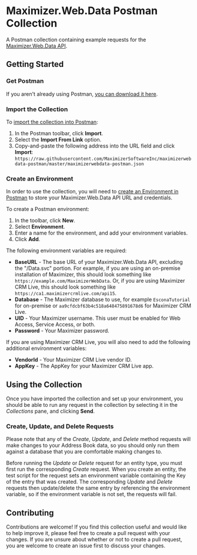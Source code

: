 # Maximizer.Web.Data Postman Collection

A Postman collection containing example requests for the [Maximizer.Web.Data API](https://developer.maximizer.com/doc/maximizerwebdata).

## Getting Started

### Get Postman

If you aren't already using Postman, [you can download it here](https://www.getpostman.com/postman). 

### Import the Collection

To [import the collection into Postman](https://www.getpostman.com/docs/postman/collections/data_formats):
1. In the Postman toolbar, click **Import**.
2. Select the **Import From Link** option.
3. Copy-and-paste the following address into the URL field and click **Import**:
`https://raw.githubusercontent.com/MaximizerSoftwareInc/maximizerwebdata-postman/master/maximizerwebdata-postman.json`

### Create an Environment

In order to use the collection, you will need to [create an Environment in Postman](https://www.getpostman.com/docs/postman/environments_and_globals/manage_environments) to store your Maximizer.Web.Data API URL and credentials.

To create a Postman environment:
1. In the toolbar, click **New**.
2. Select **Environment**.
3. Enter a name for the environment, and add your environment variables.
4. Click **Add**.

The following environment variables are required:
- **BaseURL** - The base URL of your Maximizer.Web.Data API, excluding the "/Data.svc" portion. For example, if you are using an on-premise installation of Maximizer, this should look something like `https://example.com/MaximizerWebData`. Or, if you are using Maximizer CRM Live, this should look something like `https://ca1.maximizercrmlive.com/api15`.
- **Database** - The Maximizer database to use, for example `EsconaTutorial` for on-premise or `aa9cfdcbf63b4c518a648475891678d6` for Maximizer CRM Live.
- **UID** - Your Maximizer username. This user must be enabled for Web Access, Service Access, or both.
- **Password** - Your Maximizer password.

If you are using Maximizer CRM Live, you will also need to add the following additional environment variables:
- **VendorId** - Your Maximizer CRM Live vendor ID.
- **AppKey** - The AppKey for your Maximizer CRM Live app.

## Using the Collection

Once you have imported the collection and set up your environment, you should be able to run any request in the collection by selecting it in the *Collections* pane, and clicking **Send**.

### Create, Update, and Delete Requests

Please note that any of the *Create*, *Update*, and *Delete* method requests will make changes to your Address Book data, so you should only run them against a database that you are comfortable making changes to.

Before running the *Update* or *Delete* request for an entity type, you must first run the corresponding *Create* request. When you create an entity, the test script for the request sets an environment variable containing the Key of the entry that was created. The corresponding *Update* and *Delete* requests then update/delete the same entry by referencing the environment variable, so if the environment variable is not set, the requests will fail.

## Contributing

Contributions are welcome! If you find this collection useful and would like to help improve it, please feel free to create a pull request with your changes. If you are unsure about whether or not to create a pull request, you are welcome to create an issue first to discuss your changes.
